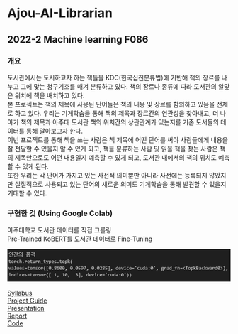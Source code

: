 # Ajou-AI-Librarian
## 2022-2 Machine learning F086
### 개요
도서관에서는 도서하고자 하는 책들을 KDC(한국십진분류법)에 기반해 책의 장르를 나누고 그에 맞는 청구기호를 매겨 분류하고 있다. 책의 장르나 종류에 따라 도서관의 알맞은 위치에 책을 배치하고 있다.  
본 프로젝트는 책의 제목에 사용된 단어들은 책의 내용 및 장르를 함의하고 있음을 전제로 하고 있다. 우리는 기계학습을 통해 책의 제목과 장르간의 연관성을 찾아내고, 더 나아가 책의 제목과 아주대 도서관 책의 위치간의 상관관계가 있는지를 기존 도서들의 데이터를 통해 알아보고자 한다.  
이번 프로젝트를 통해 책을 쓰는 사람은 책 제목에 어떤 단어를 써야 사람들에게 내용을 잘 전달할 수 있을지 알 수 있게 되고, 책을 분류하는 사람 및 읽을 책을 찾는 사람은 책의 제목만으로도 어떤 내용일지 예측할 수 있게 되고, 도서관 내에서의 책의 위치도 예측할 수 있게 된다.  
또한 우리는 각 단어가 가지고 있는 사전적 의미뿐만 아니라 사전에는 등록되지 않았지만 실질적으로 사용되고 있는 단어의 새로운 의미도 기계학습을 통해 발견할 수 있을지 기대할 수 있다.  

### 구현한 것 (Using Google Colab)
아주대학교 도서관 데이터를 직접 크롤링  
Pre-Trained KoBERT를 도서관 데이터로 Fine-Tuning

![image](https://github.com/Chihiro0623/Ajou-AI-Librarian/blob/main/1.png)


[Syllabus](https://github.com/Chihiro0623/Ajou-AI-Librarian/blob/main/%EA%B8%B0%EA%B3%84%ED%95%99%EC%8A%B5.pdf)  
[Project Guide](https://github.com/Chihiro0623/Ajou-AI-Librarian/blob/main/project%20guide%202022fall.pdf)  
[Presentation](https://github.com/Chihiro0623/Ajou-AI-Librarian/blob/main/3%EC%A1%B0%20Proposal.pptx)    
[Report](https://github.com/Chihiro0623/Ajou-AI-Librarian/blob/main/3%EC%A1%B0%20Proposal.pdf)    
[Code](https://github.com/Chihiro0623/Ajou-AI-Librarian/blob/main/ml_final.ipynb)
